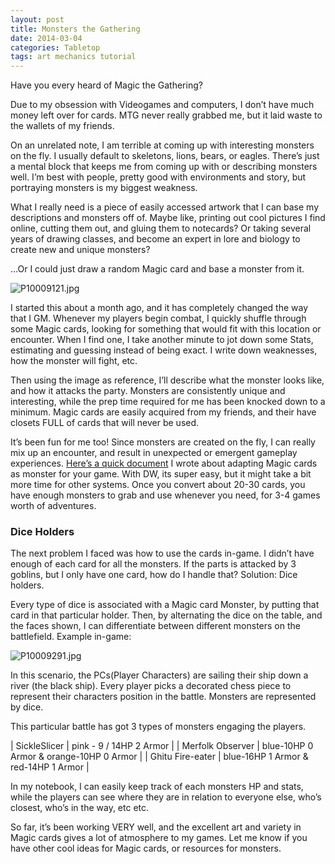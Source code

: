 ```yaml
---
layout: post
title: Monsters the Gathering
date: 2014-03-04
categories: Tabletop
tags: art mechanics tutorial
---
```

Have you every heard of Magic the Gathering? 

Due to my obsession with Videogames and computers, I don’t have much money left over for cards. MTG never really grabbed me, but it laid waste to the wallets of my friends.

On an unrelated note, I am terrible at coming up with interesting monsters on the fly. I usually default to skeletons, lions, bears, or eagles. There’s just a mental block that keeps me from coming up with or describing monsters well. I’m best with people, pretty good with environments and story, but portraying monsters is my biggest weakness.

What I really need is a piece of easily accessed artwork that I can base my descriptions and monsters off of. Maybe like, printing out cool pictures I find online, cutting them out, and gluing them to notecards? Or taking several years of drawing classes, and become an expert in lore and biology to create new and unique monsters?

…Or I could just draw a random Magic card and base a monster from it.

![P10009121.jpg]({{site.url}}/images/posts/P10009121.jpg)

I started this about a month ago, and it has completely changed the way that I GM. Whenever my players begin combat, I quickly shuffle through some Magic cards, looking for something that would fit with this location or encounter. When I find one, I take another minute to jot down some Stats, estimating and guessing instead of being exact. I write down weaknesses, how the monster will fight, etc.

Then using the image as reference, I’ll describe what the monster looks like, and how it attacks the party. Monsters are consistently unique and interesting, while the prep time required for me has been knocked down to a minimum. Magic cards are easily acquired from my friends, and their have closets FULL of cards that will never be used.

It’s been fun for me too! Since monsters are created on the fly, I can really mix up an encounter, and result in unexpected or emergent gameplay experiences. [Here’s a quick document](https://docs.google.com/document/d/11lP9N7DNDXewbWiiqunt4z6s4-ajc-Ve5VUeg8Rbu2U/edit?usp=sharing) I wrote about adapting Magic cards as monster for your game. With DW, its super easy, but it might take a bit more time for other systems. Once you convert about 20-30 cards, you have enough monsters to grab and use whenever you need, for 3-4 games worth of adventures.

### Dice Holders

The next problem I faced was how to use the cards in-game. I didn’t have enough of each card for all the monsters. If the parts is attacked by 3 goblins, but I only have one card, how do I handle that? Solution: Dice holders.

Every type of dice is associated with a Magic card Monster, by putting that card in that particular holder. Then, by alternating the dice on the table, and the faces shown, I can differentiate between different monsters on the battlefield. Example in-game:

![P10009291.jpg]({{site.url}}/images/posts/P10009291.jpg)

In this scenario, the PCs(Player Characters) are sailing their ship down a river (the black ship). Every player picks a decorated chess piece to represent their characters position in the battle. Monsters are represented by dice.

This particular battle has got 3 types of monsters engaging the players.

| SickleSlicer | pink - 9 / 14HP 2 Armor | 
| Merfolk Observer | blue-10HP 0 Armor & orange-10HP 0 Armor | 
| Ghitu Fire-eater | blue-16HP 1 Armor & red-14HP 1 Armor |
  
In my notebook, I can easily keep track of each monsters HP and stats, while the players can see where they are in relation to everyone else, who’s closest, who’s in the way, etc etc.

So far, it’s been working VERY well, and the excellent art and variety in Magic cards gives a lot of atmosphere to my games. Let me know if you have other cool ideas for Magic cards, or resources for monsters.
